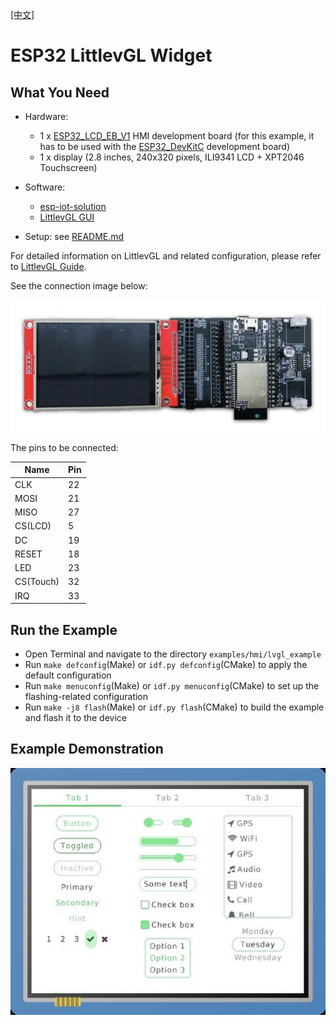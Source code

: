 [[中文]](./lvgl_example_cn.md)

# ESP32 LittlevGL Widget

## What You Need

- Hardware:
	* 1 x [ESP32\_LCD\_EB\_V1](../../../documents/evaluation_boards/ESP32_LCDKit_guide_en.md) HMI development board (for this example, it has to be used with the [ESP32_DevKitC](https://docs.espressif.com/projects/esp-idf/en/stable/hw-reference/modules-and-boards.html#esp32-devkitc-v4) development board)
	* 1 x display (2.8 inches, 240x320 pixels, ILI9341 LCD + XPT2046 Touchscreen)
- Software: 
	* [esp-iot-solution](https://github.com/espressif/esp-iot-solution)
	* [LittlevGL GUI](https://littlevgl.com/)

- Setup: see [README.md](../../../README.md#preparation)

For detailed information on LittlevGL and related configuration, please refer to [LittlevGL Guide](../../../documents/hmi_solution/littlevgl/littlevgl_guide_en.md).

See the connection image below:

<div align="center"><img src="../../../documents/_static/hmi_solution/lcd_connect.jpg" width = "700" alt="lcd_connect" align=center /></div>  

The pins to be connected:

Name | Pin
-------- | -----
CLK | 22
MOSI | 21
MISO | 27
CS(LCD) | 5
DC | 19
RESET | 18
LED | 23
CS(Touch) | 32
IRQ | 33

## Run the Example

- Open Terminal and navigate to the directory `examples/hmi/lvgl_example`
- Run `make defconfig`(Make) or `idf.py defconfig`(CMake) to apply the default configuration
- Run `make menuconfig`(Make) or `idf.py menuconfig`(CMake) to set up the flashing-related configuration
- Run `make -j8 flash`(Make) or `idf.py flash`(CMake) to build the example and flash it to the device

## Example Demonstration

<div align="center"><img src="../../../documents/_static/hmi_solution/littlevgl/tft_zen.jpg" width = "700" alt="tft_zen" align=center /></div>  